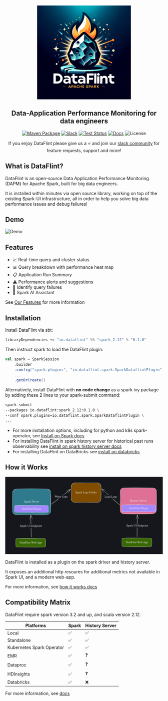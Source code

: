 <p align="center">
<img alt="Logo" src="documentation/resources/logo.png" height="300">
</p>

<h2 align="center">
 Data-Application Performance Monitoring for data engineers
</h2>

<div align="center">

[![Maven Package](https://maven-badges.herokuapp.com/maven-central/io.dataflint/spark_2.12/badge.svg)](https://maven-badges.herokuapp.com/maven-central/io.dataflint/spark_2.12)
[![Slack](https://img.shields.io/badge/Slack-Join%20Us-purple)](https://join.slack.com/t/dataflint/shared_invite/zt-28sr3r3pf-Td_mLx~0Ss6D1t0EJb8CNA)
[![Test Status](https://github.com/dataflint/spark/actions/workflows/ci.yml/badge.svg)](https://github.com/your_username/your_repo/actions/workflows/tests.yml)
[![Docs](https://img.shields.io/badge/Docs-Read%20the%20Docs-blue)](https://dataflint.gitbook.io/dataflint-for-spark/)
![License](https://img.shields.io/badge/License-Apache%202.0-orange)

If you enjoy DataFlint please give us a ⭐️ and join our [slack community](https://join.slack.com/t/dataflint/shared_invite/zt-28sr3r3pf-Td_mLx~0Ss6D1t0EJb8CNA) for feature requests, support and more!

</div>

## What is DataFlint?

DataFlint is an open-source Data Application Performance Monitoring (DAPM) for Apache Spark, built for big data engineers.

It is installed within minutes via open source library, working on top of the existing Spark-UI infrastructure, all in order to help you solve big data performance issues and debug failures!

## Demo

![Demo](documentation/resources/demo.gif)

## Features

- 📈 Real-time query and cluster status
- 📊 Query breakdown with performance heat map
- 📋 Application Run Summary
- ⚠️ Performance alerts and suggestions
- 👀 Identify query failures
- 🤖 Spark AI Assistant

See [Our Features](https://dataflint.gitbook.io/dataflint-for-spark/overview/our-features) for more information

## Installation

Install DataFlint via sbt:
```sbt
libraryDependencies += "io.dataflint" %% "spark_2.12" % "0.1.0"
```

Then instruct spark to load the DataFlint plugin:
```scala
val spark = SparkSession
    .builder
    .config("spark.plugins", "io.dataflint.spark.SparkDataflintPlugin")
    ...
    .getOrCreate()
```

Alternatively, install DataFlint with **no code change** as a spark ivy package by adding these 2 lines to your spark-submit command:

```bash
spark-submit
--packages io.dataflint:spark_2.12:0.1.0 \
--conf spark.plugins=io.dataflint.spark.SparkDataflintPlugin \
...
```

* For more installation options, including for python and k8s spark-operator, see [Install on Spark docs](https://dataflint.gitbook.io/dataflint-for-spark/getting-started/install-on-spark)
* For installing DataFlint in spark history server for historical past runs observability see [install on spark history server docs](https://dataflint.gitbook.io/dataflint-for-spark/getting-started/install-on-spark-history-server)
* For installing DataFlint on DataBricks see [install on databricks](https://dataflint.gitbook.io/dataflint-for-spark/getting-started/install-on-databricks)

## How it Works

![How it Works](documentation/resources/howitworks.png)

DataFlint is installed as a plugin on the spark driver and history server.

It exposes an additional http resoures for additional metrics not available in Spark UI, and a modern web-app.

For more information, see [how it works docs](https://dataflint.gitbook.io/dataflint-for-spark/overview/how-it-works)

## Compatibility Matrix

DataFlint require spark version 3.2 and up, and scala version 2.12. 

| Platforms                 | Spark | History Server |
|---------------------------|-------|----------------|
| Local                     |   ✅   |       ✅       |
| Standalone                |   ✅   |       ✅       |
| Kubernetes Spark Operator |   ✅   |       ✅       |
| EMR                       |   ✅   |       ❓       |
| Dataproc                  |   ✅   |       ❓       |
| HDInsights                |   ✅   |       ❓       |
| Databricks                |   ✅   |       ❌       |

For more information, see [docs](https://dataflint.gitbook.io/dataflint-for-spark/overview/supported-versions)